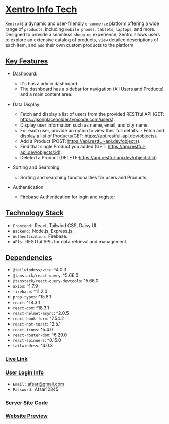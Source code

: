 # [Xentro Info Tech](https://xentro-task.web.app)

`Xentro` is a dynamic and user-friendly `e-commerce` platform offering a wide range of `products`, including `mobile phones`, `tablets`, `laptops`, and more. Designed to provide a seamless `shopping` experience, Xentro allows users to explore an extensive catalog of products, `view` detailed descriptions of each item, and `add` their own custom products to the platform.

## [Key Features]()

- Dashboard:

  - It's has a admin dashboard.
  - The dashboard has a sidebar for navigation (All Users and Products) and a main content area.

- Data Display:

  - Fetch and display a list of users from the provided RESTful API (GET: https://jsonplaceholder.typicode.com/users).
  - Display user information such as name, email, and city name.
  - For each user, provide an option to view their full details. - Fetch and display a list of Products(GET: https://api.restful-api.dev/objects).
  - Add a Product (POST: https://api.restful-api.dev/objects).
  - Find that single Product you added (GET: https://api.restful-api.dev/objects/:id).
  - Deleted a Product (DELETE:https://api.restful-api.dev/objects/:id)

- Sorting and Searching:
  - Sorting and searching functionalities for users and Products.
- Authentication
  - Firebase Authentication for login and register

## [Technology Stack]()

- `Frontend:` React, Tailwind CSS, Daisy UI.
- `Backend:` Node.js, Express.js.
- `Authentication:` Firebase.
- `APIs:` RESTful APIs for data retrieval and management.

## [Dependencies]()

- `@tailwindcss/vite`: ^4.0.3
- `@tanstack/react-query`: ^5.66.0
- `@tanstack/react-query-devtools`: ^5.66.0
- `axios`: ^1.7.9
- `firebase`: ^11.2.0
- `prop-types`: ^15.8.1
- `react`: ^18.3.1
- `react-dom`: ^18.3.1
- `react-helmet-async`: ^2.0.5
- `react-hook-form`: ^7.54.2
- `react-hot-toast`: ^2.5.1
- `react-icons`: ^5.4.0
- `react-router-dom`: ^6.29.0
- `react-spinners`: ^0.15.0
- `tailwindcss`: ^4.0.3

### [Live Link](https://xentro-task.web.app)

### [User Login Info]()

- `Email:` afsar@gmail.com
- `Password:` Afsar12345

### [Server Site Code](https://github.com/MdAfsarHossain/Xentro-Server)

### [Website Preview](https://raw.githubusercontent.com/MdAfsarHossain/Xentro-Client/refs/heads/main/xentro-info-tech.png)
